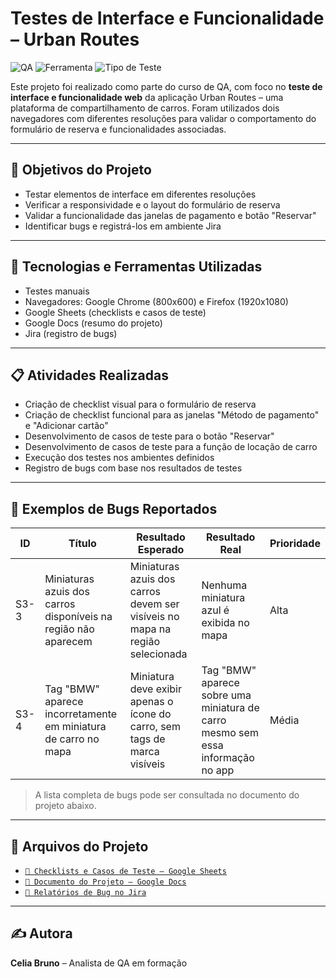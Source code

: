 # Testes de Interface e Funcionalidade – Urban Routes

![QA](https://img.shields.io/badge/Testes-Manuais-blue)
![Ferramenta](https://img.shields.io/badge/Google%20Sheets-Test%20Management-green)
![Tipo de Teste](https://img.shields.io/badge/Testes-Funcionais%20e%20de%20Interface-lightgrey)


Este projeto foi realizado como parte do curso de QA, com foco no **teste de interface e funcionalidade web** da aplicação Urban Routes – uma plataforma de compartilhamento de carros. Foram utilizados dois navegadores com diferentes resoluções para validar o comportamento do formulário de reserva e funcionalidades associadas.

---

## 📌 Objetivos do Projeto

- Testar elementos de interface em diferentes resoluções
- Verificar a responsividade e o layout do formulário de reserva
- Validar a funcionalidade das janelas de pagamento e botão "Reservar"
- Identificar bugs e registrá-los em ambiente Jira

---

## 🔧 Tecnologias e Ferramentas Utilizadas

- Testes manuais
- Navegadores: Google Chrome (800x600) e Firefox (1920x1080)
- Google Sheets (checklists e casos de teste)
- Google Docs (resumo do projeto)
- Jira (registro de bugs)

---

## 📋 Atividades Realizadas

- Criação de checklist visual para o formulário de reserva
- Criação de checklist funcional para as janelas "Método de pagamento" e "Adicionar cartão"
- Desenvolvimento de casos de teste para o botão "Reservar"
- Desenvolvimento de casos de teste para a função de locação de carro
- Execução dos testes nos ambientes definidos
- Registro de bugs com base nos resultados de testes

---

## 🐞 Exemplos de Bugs Reportados

| ID     | Título                                                           | Resultado Esperado                                                                 | Resultado Real                                                                 | Prioridade |
|--------|-------------------------------------------------------------------|-------------------------------------------------------------------------------------|----------------------------------------------------------------------------------|------------|
| S3-3   | Miniaturas azuis dos carros disponíveis na região não aparecem   | Miniaturas azuis dos carros devem ser visíveis no mapa na região selecionada       | Nenhuma miniatura azul é exibida no mapa                                        | Alta       |
| S3-4   | Tag "BMW" aparece incorretamente em miniatura de carro no mapa   | Miniatura deve exibir apenas o ícone do carro, sem tags de marca visíveis          | Tag "BMW" aparece sobre uma miniatura de carro mesmo sem essa informação no app | Média      |

>  A lista completa de bugs pode ser consultada no documento do projeto abaixo.

---

## 📁 Arquivos do Projeto

- [`📄 Checklists e Casos de Teste – Google Sheets`](https://docs.google.com/spreadsheets/d/1lp4nFC3xP73r0NDBJAYL_gqjJ5dlNzLB/edit?usp=sharing&ouid=117698170295509867083&rtpof=true&sd=true)  
- [`📝 Documento do Projeto – Google Docs`](https://docs.google.com/document/d/1WrHRbnV7a3M6LZGD-tikFguK_fW8n3TH/edit?usp=sharing&ouid=117698170295509867083&rtpof=true&sd=true)  
- [`🐞 Relatórios de Bug no Jira`](https://celiadepaivabruno.atlassian.net/jira/software/c/projects/S3/issues)

---

## ✍️ Autora

**Celia Bruno** – Analista de QA em formação
